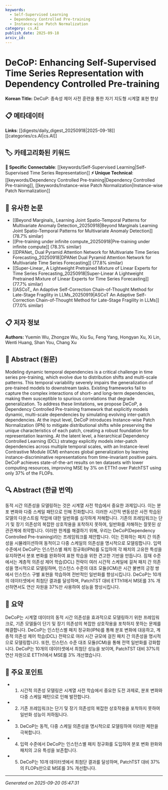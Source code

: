 ```yaml
---
keywords:
  - Self-Supervised Learning
  - Dependency Controlled Pre-training
  - Instance-wise Patch Normalization
category: cs.AI
publish_date: 2025-09-18
arxiv_id:
---
```


<!-- KEYWORD_LINKING_METADATA:
{
  "processed_timestamp": "2025-09-22 22:33:24.537285",
  "vocabulary_version": "1.0",
  "selected_keywords": [
    "Self-Supervised Learning",
    "Dependency Controlled Pre-training",
    "Instance-wise Patch Normalization"
  ],
  "rejected_keywords": [
    "Hierarchical Dependency Controlled Learning",
    "Instance-level Contrastive Module"
  ],
  "similarity_scores": {
    "Self-Supervised Learning": 0.82,
    "Dependency Controlled Pre-training": 0.78,
    "Instance-wise Patch Normalization": 0.77
  },
  "extraction_method": "AI_prompt_based",
  "budget_applied": true
}
-->

# DeCoP: Enhancing Self-Supervised Time Series Representation with Dependency Controlled Pre-training

**Korean Title:** DeCoP: 종속성 제어 사전 훈련을 통한 자기 지도형 시계열 표현 향상

## 📋 메타데이터

**Links**: [[digests/daily_digest_20250918|2025-09-18]]        [[categories/cs.AI|cs.AI]]

## 🏷️ 카테고리화된 키워드
**🔗 Specific Connectable**: [[keywords/Self-Supervised Learning|Self-Supervised Time Series Representation]]
**⚡ Unique Technical**: [[keywords/Dependency Controlled Pre-training|Dependency Controlled Pre-training]], [[keywords/Instance-wise Patch Normalization|Instance-wise Patch Normalization]]

## 🔗 유사한 논문
- [[Beyond Marginals_ Learning Joint Spatio-Temporal Patterns for Multivariate Anomaly Detection_20250918|Beyond Marginals Learning Joint Spatio-Temporal Patterns for Multivariate Anomaly Detection]] (78.7% similar)
- [[Pre-training under infinite compute_20250918|Pre-training under infinite compute]] (78.3% similar)
- [[DPANet_ Dual Pyramid Attention Network for Multivariate Time Series Forecasting_20250918|DPANet Dual Pyramid Attention Network for Multivariate Time Series Forecasting]] (77.8% similar)
- [[Super-Linear_ A Lightweight Pretrained Mixture of Linear Experts for Time Series Forecasting_20250918|Super-Linear A Lightweight Pretrained Mixture of Linear Experts for Time Series Forecasting]] (77.7% similar)
- [[ASCoT_ An Adaptive Self-Correction Chain-of-Thought Method for Late-Stage Fragility in LLMs_20250919|ASCoT An Adaptive Self-Correction Chain-of-Thought Method for Late-Stage Fragility in LLMs]] (77.0% similar)

## 📋 저자 정보

**Authors:** Yuemin Wu, Zhongze Wu, Xiu Su, Feng Yang, Hongyan Xu, Xi Lin, Wenti Huang, Shan You, Chang Xu

## 📄 Abstract (원문)

Modeling dynamic temporal dependencies is a critical challenge in time series
pre-training, which evolve due to distribution shifts and multi-scale patterns.
This temporal variability severely impairs the generalization of pre-trained
models to downstream tasks. Existing frameworks fail to capture the complex
interactions of short- and long-term dependencies, making them susceptible to
spurious correlations that degrade generalization. To address these
limitations, we propose DeCoP, a Dependency Controlled Pre-training framework
that explicitly models dynamic, multi-scale dependencies by simulating evolving
inter-patch dependencies. At the input level, DeCoP introduces Instance-wise
Patch Normalization (IPN) to mitigate distributional shifts while preserving
the unique characteristics of each patch, creating a robust foundation for
representation learning. At the latent level, a hierarchical Dependency
Controlled Learning (DCL) strategy explicitly models inter-patch dependencies
across multiple temporal scales, with an Instance-level Contrastive Module
(ICM) enhances global generalization by learning instance-discriminative
representations from time-invariant positive pairs. DeCoP achieves
state-of-the-art results on ten datasets with lower computing resources,
improving MSE by 3% on ETTh1 over PatchTST using only 37% of the FLOPs.

## 🔍 Abstract (한글 번역)

동적 시간 의존성을 모델링하는 것은 시계열 사전 학습에서 중요한 과제입니다. 이는 분포 변화와 다중 스케일 패턴으로 인해 진화합니다. 이러한 시간적 변동성은 사전 학습된 모델의 다운스트림 작업에 대한 일반화를 심각하게 저해합니다. 기존의 프레임워크는 단기 및 장기 의존성의 복잡한 상호작용을 포착하지 못하여, 일반화를 저해하는 잘못된 상관관계에 취약합니다. 이러한 한계를 해결하기 위해, 우리는 DeCoP(Dependency Controlled Pre-training)라는 프레임워크를 제안합니다. 이는 진화하는 패치 간 의존성을 시뮬레이션하여 동적이고 다중 스케일의 의존성을 명시적으로 모델링합니다. 입력 수준에서 DeCoP는 인스턴스별 패치 정규화(IPN)를 도입하여 각 패치의 고유한 특성을 유지하면서 분포 변화를 완화하여 표현 학습을 위한 견고한 기반을 만듭니다. 잠재 수준에서는 계층적 의존성 제어 학습(DCL) 전략이 여러 시간적 스케일에 걸쳐 패치 간 의존성을 명시적으로 모델링하며, 인스턴스 수준의 대조 모듈(ICM)은 시간 불변의 긍정 쌍에서 인스턴스 구별 표현을 학습하여 전반적인 일반화를 향상시킵니다. DeCoP는 10개의 데이터셋에서 최첨단 결과를 달성하며, PatchTST 대비 ETTh1에서 MSE를 3% 개선하면서도 연산 자원을 37%만 사용하여 성능을 향상시킵니다.

## 📝 요약

DeCoP는 시계열 데이터의 동적 시간 의존성을 효과적으로 모델링하기 위한 프레임워크로, 기존 모델들이 단기 및 장기 의존성의 복잡한 상호작용을 포착하지 못하는 문제를 해결합니다. DeCoP는 인스턴스별 패치 정규화(IPN)를 통해 분포 변화에 대응하고, 계층적 의존성 제어 학습(DCL) 전략으로 여러 시간 규모에 걸친 패치 간 의존성을 명시적으로 모델링합니다. 또한, 인스턴스 수준 대조 모듈(ICM)을 통해 전역 일반화를 강화합니다. DeCoP는 10개의 데이터셋에서 최첨단 성능을 보이며, PatchTST 대비 37%의 연산 자원으로 ETTh1에서 MSE를 3% 개선했습니다.

## 🎯 주요 포인트

- 1. 시간적 의존성 모델링은 시계열 사전 학습에서 중요한 도전 과제로, 분포 변화와 다중 스케일 패턴으로 인해 발전합니다.

- 2. 기존 프레임워크는 단기 및 장기 의존성의 복잡한 상호작용을 포착하지 못하여 일반화 성능이 저하됩니다.

- 3. DeCoP는 동적, 다중 스케일 의존성을 명시적으로 모델링하여 이러한 제한을 극복합니다.

- 4. 입력 수준에서 DeCoP는 인스턴스별 패치 정규화를 도입하여 분포 변화 완화와 패치의 고유 특성을 보존합니다.

- 5. DeCoP는 10개 데이터셋에서 최첨단 결과를 달성하며, PatchTST 대비 37%의 FLOPs만으로 MSE를 3% 개선합니다.

---

*Generated on 2025-09-20 05:47:31*